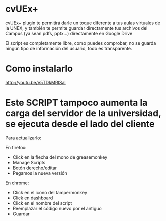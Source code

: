 # cvUEx+

cvUEx+ plugin te permitirá darle un toque diferente a tus aulas virtuales de la UNEX, 
y también te permite guardar directamente tus archivos del Campus (ya sean pdfs, pptx...) 
directamente en Google Drive

El script es completamente libre, como puedes comprobar, no se guarda ningún tipo de información
del usuario, todo es transparente.

# Como instalarlo

http://youtu.be/e5TDkMRISaI

# Este SCRIPT tampoco aumenta la carga del servidor de la universidad, se ejecuta desde el lado del cliente

Para actualizarlo:

En firefox:
- Click en la flecha del mono de greasemonkey
- Manage Scripts
- Botón derecho/editar
- Pegamos la nueva versión

En chrome:
- Click en el icono del tampermonkey
- Click en dashboard
- Click en el nombre del script
- Reemplazar el código nuevo por el antiguo
- Guardar